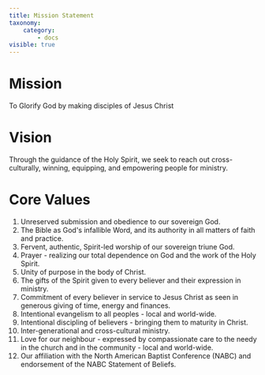 ```yaml
---
title: Mission Statement
taxonomy:
    category:
        - docs
visible: true
---
```


# Mission
To Glorify God by making disciples of Jesus Christ

# Vision
Through the guidance of the Holy Spirit, we seek to reach out cross-culturally, winning, equipping, and empowering people for ministry.

# Core Values
1. Unreserved submission and obedience to our sovereign God.
2. The Bible as God's infallible Word, and its authority in all matters of faith and practice.
3. Fervent, authentic, Spirit-led worship of our sovereign triune God.
4. Prayer - realizing our total dependence on God and the work of the Holy Spirit.
5. Unity of purpose in the body of Christ.
6. The gifts of the Spirit given to every believer and their expression in ministry.
7. Commitment of every believer in service to Jesus Christ as seen in generous giving of time, energy and finances.
8. Intentional evangelism to all peoples - local and world-wide.
9. Intentional discipling of believers - bringing them to maturity in Christ.
10. Inter-generational and cross-cultural ministry.
11. Love for our neighbour - expressed by compassionate care to the needy in the church and in the community - local and world-wide.
12. Our affiliation with the North American Baptist Conference (NABC) and endorsement of the NABC Statement of Beliefs.


